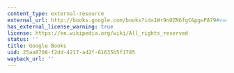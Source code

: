 ```yaml
---
content_type: external-resource
external_url: http://books.google.com/books?id=1Wr9nOZN6fgC&pg=PA79#v=onepage
has_external_license_warning: true
license: https://en.wikipedia.org/wiki/All_rights_reserved
status: ''
title: Google Books
uid: 25aa0708-f2dd-4217-ad2f-61635b5f1785
wayback_url: ''
---
```

